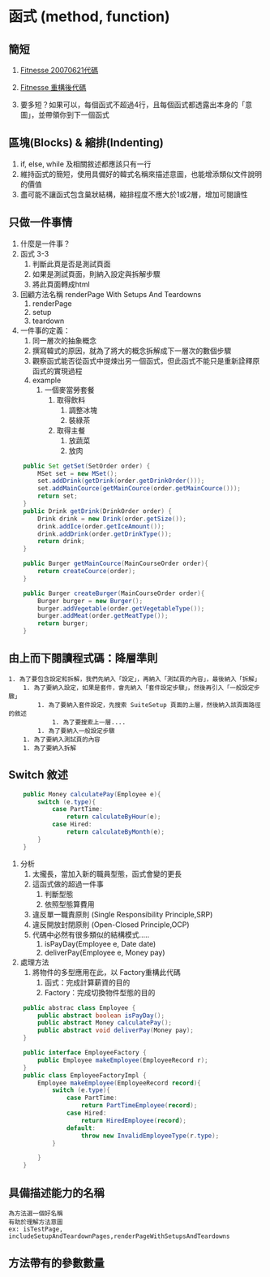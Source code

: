 # 函式 (method, function)

## 簡短
1. [Fitnesse 20070621代碼](https://github.com/bensnows/Readings/blob/main/CleanCode/file/chapter3/HtmlUtil.md)

1. [Fitnesse 重構後代碼](https://github.com/bensnows/Readings/blob/main/CleanCode/file/chapter3/HtmlUtil_Refectoring.md)

1. 要多短？如果可以，每個函式不超過4行，且每個函式都透露出本身的「意圖」，並帶領你到下一個函式

## 區塊(Blocks) & 縮排(Indenting)
1. if, else, while 及相關敘述都應該只有一行
1. 維持函式的簡短，使用具備好的韓式名稱來描述意圖，也能增添類似文件說明的價值
1. 盡可能不讓函式包含巢狀結構，縮排程度不應大於1或2層，增加可閱讀性

## 只做一件事情
1. 什麼是一件事？
1. 函式 3-3
    1. 判斷此頁是否是測試頁面
    1. 如果是測試頁面，則納入設定與拆解步驟
    1. 將此頁面轉成html
1. 回顧方法名稱 renderPage With Setups And Teardowns
    1. renderPage
    1. setup
    1. teardown
1. 一件事的定義：
    1. 同一層次的抽象概念
    1. 撰寫韓式的原因，就為了將大的概念拆解成下一層次的數個步驟
    1. 觀察函式能否從函式中提煉出另一個函式，但此函式不能只是重新詮釋原函式的實現過程
    1. example
        1. 一個麥當勞套餐
            1. 取得飲料
                1. 調整冰塊
                1. 裝綠茶
            1. 取得主餐
                1. 放蔬菜
                1. 放肉
```java
    public Set getSet(SetOrder order) {
        MSet set = new MSet();
        set.addDrink(getDrink(order.getDrinkOrder()));
        set.addMainCource(getMainCource(order.getMainCource()));
        return set;
    }
    public Drink getDrink(DrinkOrder order) {
        Drink drink = new Drink(order.getSize());
        drink.addIce(order.getIceAmount());
        drink.addDrink(order.getDrinkType());
        return drink;
    }

    public Burger getMainCource(MainCourseOrder order){
        return createCource(order);
    }

    public Burger createBurger(MainCourseOrder order){
        Burger burger = new Burger();
        burger.addVegetable(order.getVegetableType());
        burger.addMeat(order.getMeatType());
        return burger;
    }
```

## 由上而下閱讀程式碼：降層準則
    1. 為了要包含設定和拆解，我們先納入「設定」，再納入「測試頁的內容」，最後納入「拆解」
        1. 為了要納入設定，如果是套件，會先納入「套件設定步驟」，然後再引入「一般設定步驟」
            1. 為了要納入套件設定，先搜索 SuiteSetup 頁面的上層，然後納入該頁面路徑的敘述
                1. 為了要搜索上一層....
            1. 為了要納入一般設定步驟
        1. 為了要納入測試頁的內容
        1. 為了要納入拆解
        
## Switch 敘述
```java
    public Money calculatePay(Employee e){
        switch (e.type){
            case PartTime:
                return calculateByHour(e);
            case Hired:
                return calculateByMonth(e);    
        }
    }
```
1. 分析
    1. 太攏長，當加入新的職員型態，函式會變的更長
    2. 這函式做的超過一件事
        1. 判斷型態
        2. 依照型態算費用
    3. 違反單一職責原則 (Single Responsibility Principle,SRP)
    4. 違反開放封閉原則 (Open-Closed Principle,OCP)
    5. 代碼中必然有很多類似的結構模式.....
        1. isPayDay(Employee e, Date date)
        2. deliverPay(Employee e, Money pay)
1. 處理方法
    1. 將物件的多型應用在此，以 Factory重構此代碼
        1. 函式：完成計算薪資的目的
        2. Factory：完成切換物件型態的目的

```java
    public abstrac class Employee {
        public abstract boolean isPayDay();
        public abstract Money calculatePay();
        public abstract void deliverPay(Money pay);
    }

    public interface EmployeeFactory {
        public Employee makeEmployee(EmployeeRecord r);
    }
    public class EmployeeFactoryImpl {
        Employee makeEmployee(EmployeeRecord record){
            switch (e.type){
                case PartTime:
                    return PartTimeEmployee(record);
                case Hired:
                    return HiredEmployee(record);
                default:
                    throw new InvalidEmployeeType(r.type);
            }

        }
    }

```

## 具備描述能力的名稱
    為方法選一個好名稱
    有助於理解方法意圖
    ex: isTestPage, includeSetupAndTeardownPages,renderPageWithSetupsAndTeardowns

## 方法帶有的參數數量
    

